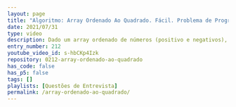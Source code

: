 ```yaml
---
layout: page
title: "Algoritmo: Array Ordenado Ao Quadrado. Fácil. Problema de Programação."
date: 2021/07/31
type: video
description: Dado um array ordenado de números (positivo e negativos), temos que criar um array do mesmo tamanho que contenha todos os números do array de entrada elevados ao quadrado. O detalhe principal é que este array com os elementos ao quadrado também deve estar ordenado.
entry_number: 212
youtube_video_id: s-hbCKp4Izk
repository: 0212-array-ordenado-ao-quadrado
has_code: false
has_p5: false
tags: []
playlists: [Questões de Entrevista]
permalink: /array-ordenado-ao-quadrado/
---
```

